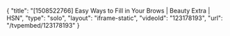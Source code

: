 {
    "title": "[1508522766] Easy Ways to Fill in Your Brows | Beauty Extra | HSN",
    "type": "solo",
    "layout": "iframe-static",
    "videoId": "123178193",
    "url": "\/tvpembed\/123178193"
}